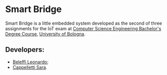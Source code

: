 # Smart Bridge 
Smart Bridge is a little embedded system developed as the second of three assignments for the 
IoT exam at [Computer Science Engineering Bachelor's Degree Course](https://corsi.unibo.it/1cycle/ComputerScienceEngineering), [University of Bologna](https://www.unibo.it/en).

## Developers:
- [Beleffi Leonardo](https://github.com/LeonardoBeleffi);
- [Cappelletti Sara](https://github.com/SaraCappelletti).

